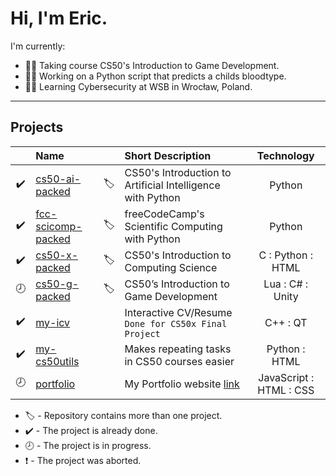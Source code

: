 # Hi, I'm Eric.

I'm currently:
- 👨‍💻 Taking course CS50's Introduction to Game Development.
- 👨‍🔬 Working on a Python script that predicts a childs bloodtype.
- 👨‍🎓 Learning Cybersecurity at WSB in Wrocław, Poland.


---

## Projects
|  | Name |  | Short Description | Technology
| :---: | :--- | :---: | :--- | :---:
:heavy_check_mark: | [cs50-ai-packed][cs50-ai-packed_link] | :label: | CS50's Introduction to Artificial Intelligence with Python | Python
:heavy_check_mark: | [fcc-scicomp-packed][fcc-scicomp-packed_link] | :label: | freeCodeCamp's Scientific Computing with Python | Python
:heavy_check_mark: | [cs50-x-packed][cs50-x-packed_link] | :label: | CS50's Introduction to Computing Science | C : Python : HTML
:clock8: | [cs50-g-packed][cs50-g-packed_link] | :label: | CS50’s Introduction to Game Development | Lua : C# : Unity
:heavy_check_mark: | [my-icv][my-icv_link] |  | Interactive CV/Resume `Done for CS50x Final Project` | C++ : QT
:heavy_check_mark: | [my-cs50utils][my-cs50utils_link] |  | Makes repeating tasks in CS50 courses easier | Python : HTML
:clock8: | [portfolio][portfolio_link] |  | My Portfolio website [link][portfolio_web_link] | JavaScript : HTML : CSS

- :label: - Repository contains more than one project.
- :heavy_check_mark: - The project is already done.
- :clock8: - The project is in progress.
- :exclamation: - The project was aborted.

<!-- CS50 links -->
[cs50-ai-packed_link]: https://github.com/GrandEchoWhiskey/cs50-ai-packed
[cs50-x-packed_link]: https://github.com/GrandEchoWhiskey/cs50-x-packed
[cs50-g-packed_link]: https://github.com/GrandEchoWhiskey/cs50-g-packed

<!-- freeCodeCamp links -->
[fcc-scicomp-packed_link]: https://github.com/GrandEchoWhiskey/fcc-scicomp-packed

<!-- my links -->
[my-icv_link]: https://github.com/GrandEchoWhiskey/my-icv
[my-cs50utils_link]: https://github.com/GrandEchoWhiskey/my-cs50utils
[portfolio_link]: https://github.com/GrandEchoWhiskey/grandechowhiskey.github.io
[portfolio_web_link]: https://grandechowhiskey.github.io

